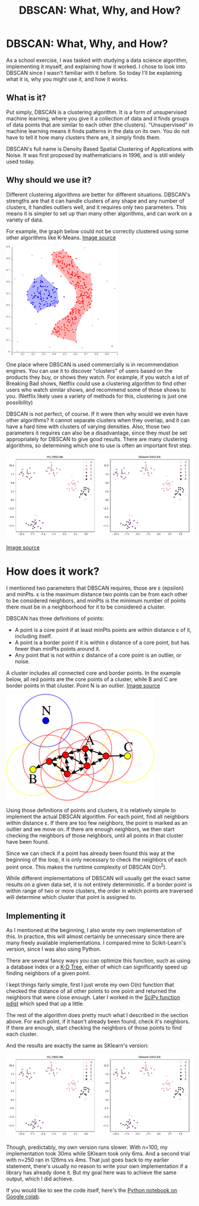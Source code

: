 ﻿---
layout: post
title: "DBSCAN: What, Why, and How?"
tags: [Clustering, Python]
comments: true
---

# DBSCAN: What, Why, and How?

As a school exercise, I was tasked with studying a data science algorithm, implementing it myself, and explaining how it worked.  I chose to look into DBSCAN since I wasn't familiar with it before.  So today I'll be explaining what it is, why you might use it, and how it works.

## What is it?

Put simply, DBSCAN is a clustering algorithm.  It is a form of unsupervised machine learning, where you give it a collection of data and it finds groups of data points that are similar to each other (the clusters).  "Unsupervised" in machine learning means it finds patterns in the data on its own.  You do not have to tell it how many clusters there are, it simply finds them.

DBSCAN's full name is Density Based Spatial Clustering of Applications with Noise.  It was first proposed by mathematicians in 1996, and is still widely used today.

## Why should we use it?

Different clustering algorithms are better for different situations.  DBSCAN's strengths are that it can handle clusters of any shape and any number of clusters, it handles outliers well, and it requires only two parameters.  This means it is simpler to set up than many other algorithms, and can work on a variety of data.

For example, the graph below could not be correctly clustered using some other algorithms like K-Means.  [Image source](https://en.wikipedia.org/wiki/DBSCAN)

<img src="/img/DBSCAN/example_graph.png?raw=true" alt="example graph" class="center-block" width=300>

One place where DBSCAN is used commercially is in recommendation engines.  You can use it to discover "clusters" of users based on the products they buy, or shows they watch.  For example, if you watch a lot of Breaking Bad shows, Netflix could use a clustering algorithm to find other users who watch similar shows, and recommend some of those shows to you.  (Netflix likely uses a variety of methods for this, clustering is just one possibility)

DBSCAN is not perfect, of course.  If it were then why would we even have other algorithms?  It cannot separate clusters when they overlap, and it can have a hard time with clusters of varying densities.  Also, those two parameters it requires can also be a disadvantage, since they must be set appropriately for DBSCAN to give good results.  There are many clustering algorithms, so determining which one to use is often an important first step.

<img src="/img/DBSCAN/graph_comparison.png?raw=true" alt="algorithm chart" class="center-block" width=.5>

[Image source](https://scikit-learn.org/0.18/auto_examples/cluster/plot_cluster_comparison.html)

# How does it work?

I mentioned two parameters that DBSCAN requires, those are ε (epsilon) and minPts.  ε is the maximum distance two points can be from each other to be considered neighbors, and minPts is the minimum number of points there must be in a neighborhood for it to be considered a cluster.

 DBSCAN has three definitions of points:
 - A point is a core point if at least minPts points are within distance ε of it, including itself.
 - A point is a border point if it is within ε distance of a core point, but has fewer than minPts points around it.
 - Any point that is not within ε distance of a core point is an outlier, or noise. 
 
 A cluster includes all connected core and border points.  In the example below, all red points are the core points of a cluster, while B and C are border points in that cluster.  Point N is an outlier. [Image source](https://en.wikipedia.org/wiki/DBSCAN)

<img src="/img/DBSCAN/point_definition.png?raw=true" alt="algorithm chart" class="center-block" width=.5>

Using those definitions of points and clusters, it is relatively simple to implement the actual DBSCAN algorithm.  For each point, find all neighbors within distance ε.  If there are too few neighbors, the point is marked as an outlier and we move on.  If there are enough neighbors, we then start checking the neighbors of those neighbors, until all points in that cluster have been found.  

Since we can check if a point has already been found this way at the beginning of the loop, it is only necessary to check the neighbors of each point once.  This makes the runtime complexity of DBSCAN O(n<sup>2</sup>).

While different implementations of DBSCAN will usually get the exact same results on a given data set, it is not entirely deterministic.  If a border point is within range of two or more clusters, the order in which points are traversed will determine which cluster that point is assigned to.

## Implementing it

As I mentioned at the beginning, I also wrote my own implementation of this.  In practice, this will almost certainly be unnecessary since there are many freely available implementations.  I compared mine to Scikit-Learn's version, since I was also using Python.

There are several fancy ways you can optimize this function, such as using a database index or a  [K-D Tree](https://en.wikipedia.org/wiki/K-d_tree), either of which can significantly speed up finding neighbors of a given point.  

I kept things fairly simple, first I just wrote my own O(n) function that checked the distance of all other points to one point and returned the neighbors that were close enough.  Later I worked in the [SciPy function pdist](https://docs.scipy.org/doc/scipy/reference/generated/scipy.spatial.distance.pdist.html)  which sped that up a little.

The rest of the algorithm does pretty much what I described in the section above.  For each point, if it hasn't already been found, check it's neighbors.  If there are enough, start checking the neighbors of those points to find each cluster.

And the results are exactly the same as SKlearn's version:

<img src="/img/DBSCAN/graph_comparison.png?raw=true" alt="game map" class="center-block">

Though, predictably, my own version runs slower.  With n=100, my implementation took 30ms while SKlearn took only 6ms.  And a second trial with n=250 ran in 126ms vs 4ms.  That just goes back to my earlier statement, there's usually no reason to write your own implementation if a library has already done it.  But my goal here was to achieve the same output, which I did achieve.

If you would like to see the code itself, here's the [Python notebook on Google colab](https://colab.research.google.com/drive/1uMTe8_4uR-EoRgvpjgnAnxFQ7K5MGIMN?usp=sharing).
